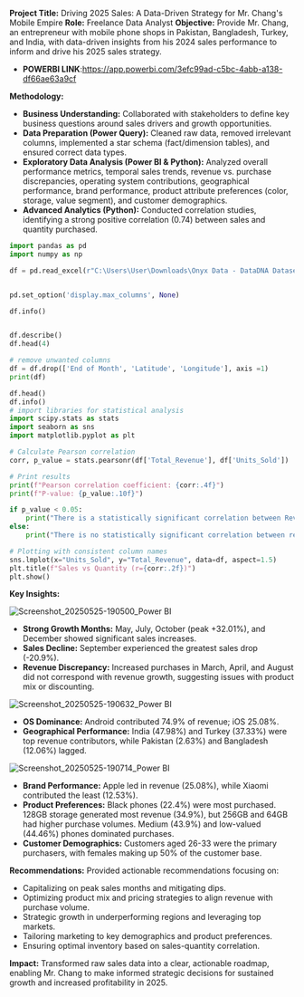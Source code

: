  **Project Title:** Driving 2025 Sales: A Data-Driven Strategy for Mr. Chang's Mobile Empire
 **Role:** Freelance Data Analyst
 **Objective:** Provide Mr. Chang, an entrepreneur with mobile phone shops in Pakistan, Bangladesh, Turkey, and India, with data-driven insights from his 2024 sales performance to inform and drive his 2025 sales strategy.

* **POWERBI LINK**:https://app.powerbi.com/3efc99ad-c5bc-4abb-a138-df66ae63a9cf

**Methodology:**
* **Business Understanding:** Collaborated with stakeholders to define key business questions around sales drivers and growth opportunities.
* **Data Preparation (Power Query):** Cleaned raw data, removed irrelevant columns, implemented a star schema (fact/dimension tables), and ensured correct data types.
* **Exploratory Data Analysis (Power BI & Python):** Analyzed overall performance metrics, temporal sales trends, revenue vs. purchase discrepancies, operating system contributions, geographical performance, brand performance, product attribute preferences (color, storage, value segment), and customer demographics.
* **Advanced Analytics (Python):** Conducted correlation studies, identifying a strong positive correlation (0.74) between sales and quantity purchased.
```python
import pandas as pd
import numpy as np

df = pd.read_excel(r"C:\Users\User\Downloads\Onyx Data - DataDNA Dataset Challenge - Mobile Phone Sales Dataset - May 2025.xlsx")


pd.set_option('display.max_columns', None)

df.info()


df.describe()
df.head(4)

# remove unwanted columns 
df = df.drop(['End of Month', 'Latitude', 'Longitude'], axis =1)
print(df)

df.head()
df.info()
# import libraries for statistical analysis
import scipy.stats as stats
import seaborn as sns 
import matplotlib.pyplot as plt

# Calculate Pearson correlation
corr, p_value = stats.pearsonr(df['Total_Revenue'], df['Units_Sold'])

# Print results
print(f"Pearson correlation coefficient: {corr:.4f}")
print(f"P-value: {p_value:.10f}")

if p_value < 0.05:
    print("There is a statistically significant correlation between Revenue and Quantity sold.")
else:
    print("There is no statistically significant correlation between revenue and quantity sold.")

# Plotting with consistent column names
sns.lmplot(x="Units_Sold", y="Total_Revenue", data=df, aspect=1.5)
plt.title(f"Sales vs Quantity (r={corr:.2f})")
plt.show()
```

**Key Insights:**

![Screenshot_20250525-190500_Power BI](https://github.com/user-attachments/assets/8d95056b-194b-4054-b25d-3725fb8bd436)

* **Strong Growth Months:** May, July, October (peak +32.01%), and December showed significant sales increases.
* **Sales Decline:** September experienced the greatest sales drop (-20.9%).
* **Revenue Discrepancy:** Increased purchases in March, April, and August did not correspond with revenue growth, suggesting issues with product mix or discounting.

![Screenshot_20250525-190632_Power BI](https://github.com/user-attachments/assets/7d8c03b5-572e-40ac-bc4c-2cdfa18e377b)

* **OS Dominance:** Android contributed 74.9% of revenue; iOS 25.08%.
* **Geographical Performance:** India (47.98%) and Turkey (37.33%) were top revenue contributors, while Pakistan (2.63%) and Bangladesh (12.06%) lagged.

![Screenshot_20250525-190714_Power BI](https://github.com/user-attachments/assets/03c8c9c2-680d-429e-b93a-95c0d51a8460)


* **Brand Performance:** Apple led in revenue (25.08%), while Xiaomi contributed the least (12.53%).
* **Product Preferences:** Black phones (22.4%) were most purchased. 128GB storage generated most revenue (34.9%), but 256GB and 64GB had higher purchase volumes. Medium (43.9%) and low-valued (44.46%) phones dominated purchases.
* **Customer Demographics:** Customers aged 26-33 were the primary purchasers, with females making up 50% of the customer base.

**Recommendations:**
Provided actionable recommendations focusing on:
* Capitalizing on peak sales months and mitigating dips.
* Optimizing product mix and pricing strategies to align revenue with purchase volume.
* Strategic growth in underperforming regions and leveraging top markets.
* Tailoring marketing to key demographics and product preferences.
* Ensuring optimal inventory based on sales-quantity correlation.

**Impact:** Transformed raw sales data into a clear, actionable roadmap, enabling Mr. Chang to make informed strategic decisions for sustained growth and increased profitability in 2025.

